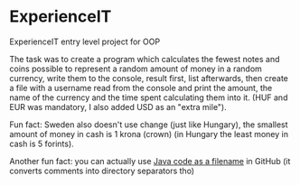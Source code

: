 # ExperienceIT
ExperienceIT entry level project for OOP

The task was to create a program which calculates the fewest notes and coins possible to represent a random amount of money in a random currency, write them to the console, result first, list afterwards, then create a file with a username read from the console and print the amount, the name of the currency and the time spent calculating them into it. (HUF and EUR was mandatory, I also added USD as an "extra mile").

Fun fact: Sweden also doesn't use change (just like Hungary), the smallest amount of money in cash is 1 krona (crown) (in Hungary the least money in cash is 5 forints).

Another fun fact: you can actually use [Java code as a filename](https://github.com/Erendis42/ExperienceIT/blob/master/oops.png) in GitHub (it converts comments into directory separators tho)
